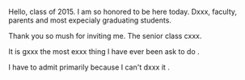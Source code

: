 
Hello, class of 2015.
I am so honored to be here today.
Dxxx, faculty, parents and most expecialy graduating students.

Thank you so mush for inviting me. The senior class cxxx.

It is gxxx the most exxx thing I have ever been ask to do .

I have to admit primarily because I can't dxxx it .
